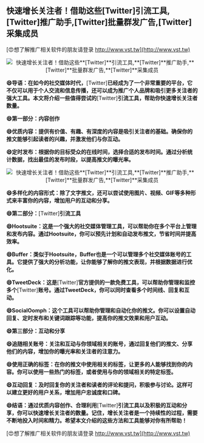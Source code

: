 ## **快速增长关注者！借助这些**[Twitter]**引流工具,**[Twitter]**推广助手,**[Twitter]**批量群发广告,**[Twitter]**采集成员**

[😍想了解推广相关软件的朋友请登录 http://www.vst.tw](http://www.vst.tw)

 <center><img src="https://vst.tw/MP4/tuiguang/png/5.png" alt="快速增长关注者！借助这些**[Twitter]**引流工具,**[Twitter]**推广助手,**[Twitter]**批量群发广告,**[Twitter]**采集成员"></center>

**😄导语：在如今的社交媒体时代，**[Twitter]**已经成为了一个非常重要的平台，它不仅可以用于个人交流和信息传播，还可以成为推广个人品牌和吸引更多关注者的强大工具。本文将介绍一些值得尝试的**[Twitter]**引流工具，帮助你快速增长关注者数量。**

**😄第一部分：内容创作**

**😄优质内容：提供有价值、有趣、有深度的内容是吸引关注者的基础。确保你的推文能够引起读者的兴趣，并激发他们与你互动。**

**😄定时发布：根据你的目标受众的在线时间，选择合适的发布时间。通过分析统计数据，找出最佳的发布时段，以提高推文的曝光率。**

 <center><img src="https://vst.tw/MP4/tuiguang/png/1.png" alt="快速增长关注者！借助这些**[Twitter]**引流工具,**[Twitter]**推广助手,**[Twitter]**批量群发广告,**[Twitter]**采集成员"></center>

**😄多样化的内容形式：除了文字推文，还可以尝试使用图片、视频、GIF等多种形式来丰富你的内容，增加用户的互动和分享。**

**😄第二部分：**[Twitter]**引流工具**

**😄Hootsuite：这是一个强大的社交媒体管理工具，可以帮助你在多个平台上管理和发布内容。通过Hootsuite，你可以预先计划和自动发布推文，节省时间并提高效率。**

**😄Buffer：类似于Hootsuite，Buffer也是一个可以管理多个社交媒体账号的工具。它提供了强大的分析功能，让你能够了解你的推文表现，并根据数据进行优化。**

**😄TweetDeck：这是**[Twitter]**官方提供的一款免费工具，可以帮助你管理和监控多个**[Twitter]**账号。通过TweetDeck，你可以同时查看多个时间线、回复和互动。**

**😄SocialOomph：这个工具可以帮助你管理和自动化你的推文。你可以设置自动回复、定时发布和关键词跟踪等功能，提高你的推文效果和用户互动。**

**😄第三部分：互动和分享**

**😄追随相关账号：关注和互动与你领域相关的账号，通过回复他们的推文、分享他们的内容，增加你的曝光率和关注者的注意力。**

**😄使用正确的标签：在你的推文中使用相关的标签，让更多的人能够找到你的内容。你可以使用一些热门的标签，或者使用与你的领域相关的特定标签。**

**😄互动回复：及时回复你的关注者和读者的评论和提问，积极参与讨论。这样可以建立更好的用户关系，增加用户忠诚度和口碑。**

**😄结语：通过优质内容创作、合理利用**[Twitter]**引流工具以及积极的互动和分享，你可以快速增长关注者的数量。记住，增长关注者是一个持续性的过程，需要不断地投入时间和精力。希望本文介绍的这些方法和工具能够对你有所帮助！**

[😍想了解推广相关软件的朋友请登录 http://www.vst.tw](http://www.vst.tw)



